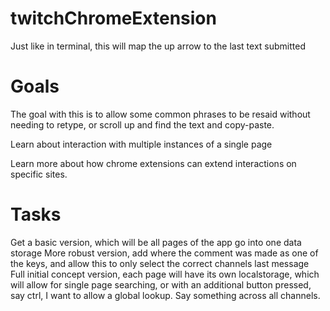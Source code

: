 # twitchChromeExtension
Just like in terminal, this will map the up arrow to the last text submitted

# Goals
The goal with this is to allow some common phrases to be resaid without needing to retype, or scroll up and find the text and copy-paste.

Learn about interaction with multiple instances of a single page

Learn more about how chrome extensions can extend interactions on specific sites.

# Tasks
Get a basic version, which will be all pages of the app go into one data storage
More robust version, add where the comment was made as one of the keys, and allow this to only select the correct channels last message
Full initial concept version, each page will have its own localstorage, which will allow for single page searching, or with an additional button pressed, say ctrl, I want to allow a global lookup. Say something across all channels.
